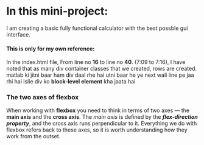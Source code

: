 # In this mini-project:  
I am creating a basic fully functional calculator with the best possble gui interface.

<h4>This is only for my own reference:</h4>  
In the index.html file, From line no <b>16</b> to line no <b>40</b>. (7:09 to 7:16),  
I have noted that as many div container classes that we created, rows are created.  
matlab ki jitni baar ham div daal rhe hai utni baar he ye next wali line pe jaa rhi hai  
islie div ko <b>block-level element</b> kha jaata hai  

<h3>The two axes of flexbox</h3>
When working with <b>flexbox</b> you need to think in terms of two axes — the <b>main axis</b> and the <b>cross axis</b>.  
The <i>main axis</i> is defined by the <b><i>flex-direction property</i></b>,   
and the cross axis runs perpendicular to it. Everything we do with flexbox refers back to these axes, so it is worth understanding how they work from the outset.
